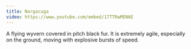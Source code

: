 ```yaml
---
title: Nargacuga
video: https://www.youtube.com/embed/17TTRwMENAE
---
```


A flying wyvern covered in pitch black fur.
It is extremely agile, especially on the ground, moving with explosive bursts of speed.
